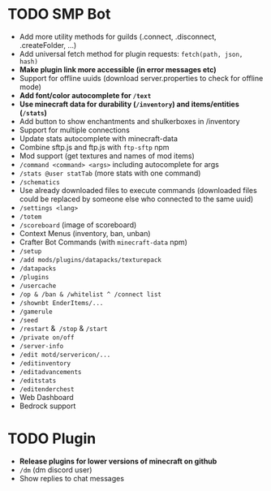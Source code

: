 # TODO SMP Bot

+ Add more utility methods for guilds (.connect, .disconnect, .createFolder, ...)
+ Add universal fetch method for plugin requests: `fetch(path, json, hash)`
+ **Make plugin link more accessible (in error messages etc)**
+ Support for offline uuids (download server.properties to check for offline mode)
+ **Add font/color autocomplete for `/text`**
+ **Use minecraft data for durability (`/inventory`) and items/entities (`/stats`)**
+ Add button to show enchantments and shulkerboxes in /inventory
+ Support for multiple connections
+ Update stats autocomplete with minecraft-data
+ Combine sftp.js and ftp.js with `ftp-sftp` npm
+ Mod support (get textures and names of mod items)
+ `/command <command> <args>` including autocomplete for args
+ `/stats @user statTab` (more stats with one command)
+ `/schematics`
+ Use already downloaded files to execute commands (downloaded files could be replaced by someone else who connected to the same uuid)
+ `/settings <lang>`
+ `/totem`
+ `/scoreboard` (image of scoreboard)
+ Context Menus (inventory, ban, unban)
+ Crafter Bot Commands (with `minecraft-data` npm)
+ `/setup`
+ `/add mods/plugins/datapacks/texturepack`
+ `/datapacks`
+ `/plugins`
+ `/usercache`
+ `/op & /ban & /whitelist ^ /connect list`
+ `/shownbt EnderItems/...`
+ `/gamerule`
+ `/seed`
+ `/restart` &` /stop` & `/start`
+ `/private on/off`
+ `/server-info`
+ `/edit motd/servericon/...`
+ `/editinventory`
+ `/editadvancements`
+ `/editstats`
+ `/editenderchest`
+ Web Dashboard
+ Bedrock support

# TODO Plugin
+ **Release plugins for lower versions of minecraft on github**
+ `/dm` (dm discord user)
+ Show replies to chat messages